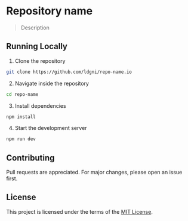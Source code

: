 # Repository name

> Description

## Running Locally

1. Clone the repository

```sh
git clone https://github.com/ldgni/repo-name.io
```

2. Navigate inside the repository

```sh
cd repo-name
```

3. Install dependencies

```sh
npm install
```

4.  Start the development server

```sh
npm run dev
```

## Contributing

Pull requests are appreciated. For major changes, please open an issue first.

## License

This project is licensed under the terms of the [MIT License](LICENSE).

